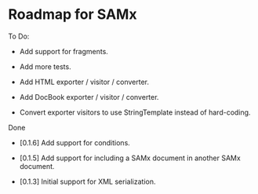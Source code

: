 Roadmap for SAMx
================

To Do:

* Add support for fragments.

* Add more tests.

* Add HTML exporter / visitor / converter.

* Add DocBook exporter / visitor / converter.

* Convert exporter visitors to use StringTemplate instead of hard-coding.

Done

* [0.1.6] Add support for conditions.

* [0.1.5] Add support for including a SAMx document in another SAMx document.

* [0.1.3] Initial support for XML serialization.
